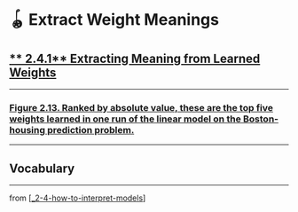 # 🪀 Extract Weight Meanings

## [** 2.4.1** Extracting Meaning from Learned Weights](https://livebook.manning.com/book/deep-learning-with-javascript/chapter-2/276)

---

### [**Figure 2.13.** Ranked by absolute value, these are the top five weights learned in one run of the linear model on the Boston-housing prediction problem.](https://livebook.manning.com/book/deep-learning-with-javascript/chapter-2/ch02fig13)

---

## **Vocabulary**

---

from [[_2-4-how-to-interpret-models]]

[//begin]: # "Autogenerated link references for markdown compatibility"
[_2-4-how-to-interpret-models]: _2-4-how-to-interpret-models.md "🪀 How to Interpret Models"
[//end]: # "Autogenerated link references"
